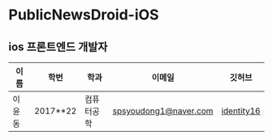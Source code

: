 # PublicNewsDroid-iOS

## ios 프론트엔드 개발자

| 이름   | 학번     | 학과       | 이메일                                        | 깃허브                                        |
| ------ | -------- | ---------- | --------------------------------------------- | --------------------------------------------- |
| 이윤동 | 2017**22 | 컴퓨터공학 | spsyoudong1@naver.com | [identity16](https://github.com/yleer) |
